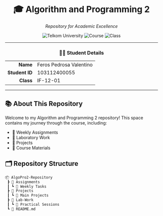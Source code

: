 <div align="center">
  <h1>🎓 Algorithm and Programming 2</h1>
  <p><i>Repository for Academic Excellence</i></p>
  
  ![Telkom University](https://img.shields.io/badge/Telkom-University-red)
  ![Course](https://img.shields.io/badge/Course-AlPro2-blue)
  ![Class](https://img.shields.io/badge/Class-IF--12--01-green)
</div>

---

<div align="center">
  
### 👨‍🎓 Student Details

</div>

<table align="center">
  <tr>
    <td align="right"><b>Name</b></td>
    <td align="left">Feros Pedrosa Valentino</td>
  </tr>
  <tr>
    <td align="right"><b>Student ID</b></td>
    <td align="left">103112400055</td>
  </tr>
  <tr>
    <td align="right"><b>Class</b></td>
    <td align="left">IF-12-01</td>
  </tr>
</table>

---

## 📚 About This Repository

Welcome to my Algorithm and Programming 2 repository! This space contains my journey through the course, including:

- 📝 Weekly Assignments
- 🧪 Laboratory Work
- 🎯 Projects
- 📖 Course Materials

## 🗂 Repository Structure

```bash
📦 AlgoPro2-Repository
 ┣ 📂 Assignments
 ┃ ┗ 📝 Weekly Tasks
 ┣ 📂 Projects
 ┃ ┗ 🎯 Main Projects
 ┣ 📂 Lab-Work
 ┃ ┗ 🧪 Practical Sessions
 ┗ 📜 README.md
